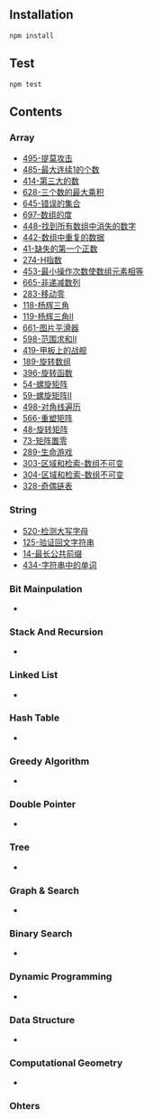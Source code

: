 ## Installation
```shell
npm install
```
## Test
```shell
npm test
```
## Contents

### Array

- [495-提莫攻击](https://github.com/mika6/letcode/issues/1)
- [485-最大连续1的个数](https://github.com/mika6/letcode/issues/2)
- [414-第三大的数](https://github.com/mika6/letcode/issues/3)
- [628-三个数的最大乘积](https://github.com/mika6/letcode/issues/4)
- [645-错误的集合](https://github.com/mika6/letcode/issues/5)
- [697-数组的度](https://github.com/mika6/letcode/issues/6)
- [448-找到所有数组中消失的数字](https://github.com/mika6/letcode/issues/7)
- [442-数组中重复的数据](https://github.com/mika6/letcode/issues/8)
- [41-缺失的第一个正数](https://github.com/mika6/letcode/issues/9)
- [274-H指数](https://github.com/mika6/letcode/issues/10)
- [453-最小操作次数使数组元素相等](https://github.com/mika6/letcode/issues/11)
- [665-非递减数列](https://github.com/mika6/letcode/issues/12)
- [283-移动零](https://github.com/mika6/letcode/issues/13)
- [118-杨辉三角](https://github.com/mika6/letcode/issues/14)
- [119-杨辉三角II](https://github.com/mika6/letcode/issues/15)
- [661-图片平滑器](https://github.com/mika6/letcode/issues/16)
- [598-范围求和II](https://github.com/mika6/letcode/issues/17)
- [419-甲板上的战舰](https://github.com/mika6/letcode/issues/18)
- [189-旋转数组](https://github.com/mika6/letcode/issues/19)
- [396-旋转函数](https://github.com/mika6/letcode/issues/20)
- [54-螺旋矩阵](https://github.com/mika6/letcode/issues/21)
- [59-螺旋矩阵II](https://github.com/mika6/letcode/issues/22)
- [498-对角线遍历](https://github.com/mika6/letcode/issues/23)
- [566-重塑矩阵](https://github.com/mika6/letcode/issues/24)
- [48-旋转矩阵](https://github.com/mika6/letcode/issues/25)
- [73-矩阵置零](https://github.com/mika6/letcode/issues/26)
- [289-生命游戏](https://github.com/mika6/letcode/issues/27)
- [303-区域和检索-数组不可变](https://github.com/mika6/letcode/issues/28)
- [304-区域和检索-数组不可变](https://github.com/mika6/letcode/issues/29)
- [328-奇偶链表](https://github.com/mika6/letcode/issues/30)
### String
- [520-检测大写字母](https://github.com/mika6/letcode/issues/31)
- [125-验证回文字符串](https://github.com/mika6/letcode/issues/32)
- [14-最长公共前缀](https://github.com/mika6/letcode/issues/33)
- [434-字符串中的单词](https://github.com/mika6/letcode/issues/34)

### Bit Mainpulation
- 
### Stack And Recursion
- 
### Linked List
- 
### Hash Table
- 
### Greedy Algorithm
- 
### Double Pointer
- 
### Tree
- 
### Graph & Search
- 
### Binary Search
- 
### Dynamic Programming
- 
### Data Structure
- 
### Computational Geometry
- 
### Ohters

